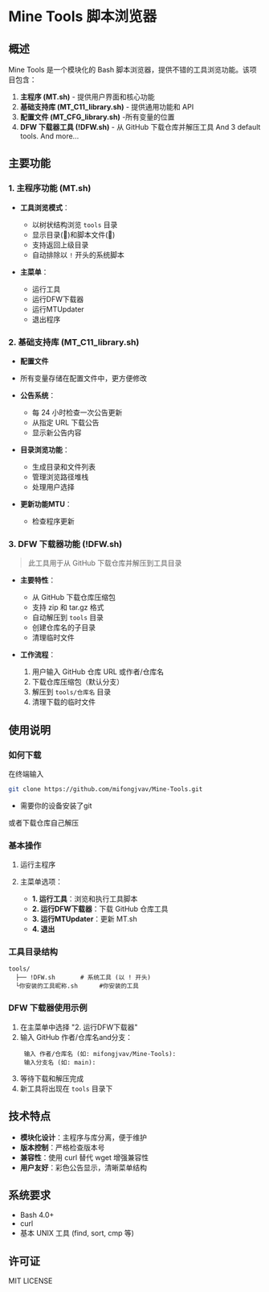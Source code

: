 # Mine Tools 脚本浏览器

## 概述

Mine Tools 是一个模块化的 Bash 脚本浏览器，提供不错的工具浏览功能。该项目包含：

1. **主程序 (MT.sh)** - 提供用户界面和核心功能
2. **基础支持库 (MT_C11_library.sh)** - 提供通用功能和 API
3. **配置文件 (MT_CFG_library.sh)** -所有变量的位置
4. **DFW 下载器工具 (!DFW.sh)** - 从 GitHub 下载仓库并解压工具
And 3 default tools.
And more...

## 主要功能

### 1. 主程序功能 (MT.sh)

- **工具浏览模式**：
  - 以树状结构浏览 `tools` 目录
  - 显示目录(📁)和脚本文件(📄)
  - 支持返回上级目录
  - 自动排除以 `!` 开头的系统脚本

- **主菜单**：
  - 运行工具
  - 运行DFW下载器
  - 运行MTUpdater
  - 退出程序

### 2. 基础支持库 (MT_C11_library.sh)

- **配置文件**
 - 所有变量存储在配置文件中，更方便修改

- **公告系统**：
  - 每 24 小时检查一次公告更新
  - 从指定 URL 下载公告
  - 显示新公告内容

- **目录浏览功能**：
  - 生成目录和文件列表
  - 管理浏览路径堆栈
  - 处理用户选择

- **更新功能MTU**：
  - 检查程序更新

### 3. DFW 下载器功能 (!DFW.sh)

> 此工具用于从 GitHub 下载仓库并解压到工具目录

- **主要特性**：
  - 从 GitHub 下载仓库压缩包
  - 支持 zip 和 tar.gz 格式
  - 自动解压到 `tools` 目录
  - 创建仓库名的子目录
  - 清理临时文件

- **工作流程**：
  1. 用户输入 GitHub 仓库 URL 或作者/仓库名
  2. 下载仓库压缩包（默认分支）
  3. 解压到 `tools/仓库名` 目录
  4. 清理下载的临时文件

## 使用说明

### 如何下载

在终端输入
   ```bash
   git clone https://github.com/mifongjvav/Mine-Tools.git
   ```
* 需要你的设备安装了git

或者下载仓库自己解压

### 基本操作

1. 运行主程序

2. 主菜单选项：
   - **1. 运行工具**：浏览和执行工具脚本
   - **2. 运行DFW下载器**：下载 GitHub 仓库工具
   - **3. 运行MTUpdater**：更新 MT.sh
   - **4. 退出**

### 工具目录结构

```
tools/
  ├── !DFW.sh       # 系统工具 (以 ! 开头)
  └你安装的工具昵称.sh      #你安装的工具
```

### DFW 下载器使用示例

1. 在主菜单中选择 "2. 运行DFW下载器"
2. 输入 GitHub 作者/仓库名and分支：
   ```
    输入 作者/仓库名 (如: mifongjvav/Mine-Tools):
    输入分支名 (如: main):
   ```
3. 等待下载和解压完成
4. 新工具将出现在 `tools` 目录下

## 技术特点

- **模块化设计**：主程序与库分离，便于维护
- **版本控制**：严格检查版本号
- **兼容性**：使用 curl 替代 wget 增强兼容性
- **用户友好**：彩色公告显示，清晰菜单结构

## 系统要求

- Bash 4.0+
- curl
- 基本 UNIX 工具 (find, sort, cmp 等)

## 许可证

MIT LICENSE
